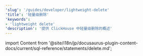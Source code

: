 ```yaml
---
'slug': '/guides/developer/lightweight-delete'
'title': '轻量级删除'
'keywords':
- 'lightweight delete'
'description': '提供 ClickHouse 中轻量级删除的概述'
---
```


import Content from '@site/i18n/jp/docusaurus-plugin-content-docs/current/sql-reference/statements/delete.md';

<Content />
